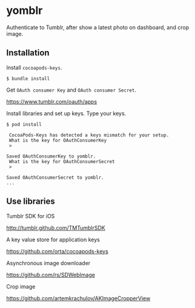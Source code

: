 # yomblr

Authenticate to Tumblr, after show a latest photo on dashboard, and crop image.

## Installation

Install `cocoapods-keys`.

```
$ bundle install
```

Get `OAuth consumer Key` and `OAuth consumer Secret`.

https://www.tumblr.com/oauth/apps

Install libraries and set up keys.
Type your keys.

```
$ pod install

 CocoaPods-Keys has detected a keys mismatch for your setup.
 What is the key for OAuthConsumerKey
 > 

Saved OAuthConsumerKey to yomblr.
 What is the key for OAuthConsumerSecret
 > 

Saved OAuthConsumerSecret to yomblr.
...
```

## Use libraries

Tumblr SDK for iOS

http://tumblr.github.com/TMTumblrSDK

A key value store for application keys

https://github.com/orta/cocoapods-keys

Asynchronous image downloader

https://github.com/rs/SDWebImage

Crop image

https://github.com/artemkrachulov/AKImageCropperView
